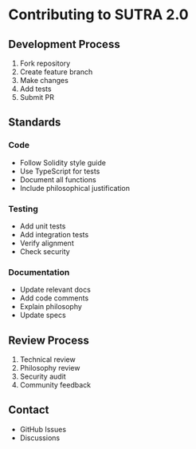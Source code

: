 # Contributing to SUTRA 2.0

## Development Process

1. Fork repository
2. Create feature branch
3. Make changes
4. Add tests
5. Submit PR

## Standards

### Code
- Follow Solidity style guide
- Use TypeScript for tests
- Document all functions
- Include philosophical justification

### Testing
- Add unit tests
- Add integration tests
- Verify alignment
- Check security

### Documentation
- Update relevant docs
- Add code comments
- Explain philosophy
- Update specs

## Review Process
1. Technical review
2. Philosophy review
3. Security audit
4. Community feedback

## Contact
- GitHub Issues
- Discussions
